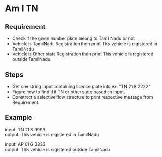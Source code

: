 # Am I TN

## Requirement
- Check if the given number plate belong to Tamil Nadu or not
- Vehicle is TamilNadu Registration then print This vehicle is registered in TamilNadu
- Vehicle is Other state Registration then print This vehicle is registered outside TamilNadu

## Steps
- Get one string input containing licence plate info ex. "TN 21 B 2222"
- Figure how to find if it TN or other state based on input.
- Construct a selective flow structure to print respective message from Requirement.

## Example
input: TN 21 S 9999\
output: This vehicle is registered in TamilNadu

input: AP 01 G 3333\
output: This vehicle is registered outside TamilNadu

